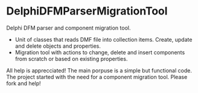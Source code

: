 # DelphiDFMParserMigrationTool
Delphi DFM parser and component migration tool.

- Unit of classes that reads DMF file into collection items. Create, update and delete objects and properties.
- Migration tool with actions to change, delete and insert components from scratch or based on existing properties.

All help is apprecciated! The main porpuse is a simple but functional code. The project started with the need for a component migration tool. Please fork and help!
